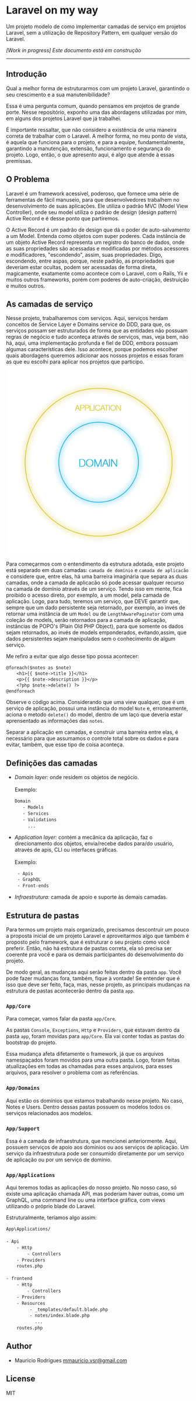 # Laravel on my way

Um projeto modelo de como implementar camadas de serviço em projetos Laravel, sem a utilização de Repository Pattern, 
em qualquer versão do Laravel.

_[Work in progress] Este documento está em construção_

---

## Introdução

Qual a melhor forma de estruturarmos com um projeto Laravel, garantindo o seu crescimento e a sua manutenibilidade?

Essa é uma pergunta comum, quando pensamos em projetos de grande porte. Nesse repositório, exponho uma das abordagens utilizadas 
por mim, em alguns dos projetos Laravel que já trabalhei. 

É importante ressaltar, que não considero a existência de uma maneira correta de trabalhar com o Laravel. A melhor forma, no meu ponto de vista,
é aquela que funciona para o projeto, e para a equipe, fundamentalmente, garantindo a manutenção, extensão, funcionamento e 
segurança do projeto. Logo, então, o que apresento aqui, é algo que atende à essas premissas. 

## O Problema

Laravel é um framework acessível, poderoso, que fornece uma série de ferramentas de fácil manuseio, para que desenvolvedores 
trabalhem no desenvolvimento de suas aplicações. Ele utiliza o padrão MVC (Model View Controller), onde seu model utiliza o 
padrão de design (design pattern) Active Record e é desse ponto que partiremos.

O Active Record é um padrão de design que dá o poder de auto-salvamento a um Model. Entenda como objetos com super poderes.
Cada instância de um objeto Active Record representa um registro do banco de dados, onde as suas propriedades são acessadas 
e modificadas por métodos acessores e modificadores, "escondendo", assim, suas propriedades. Digo, escondendo, entre aspas, 
porque, neste padrão, as propriedades que deveriam estar ocultas, podem ser acessadas de forma direta, magicamente, 
exatamente como acontece com o Laravel, com o Rails, Yii e muitos outros frameworks, porém com poderes de auto-criação, 
destruição e muitos outros.

## As camadas de serviço

Nesse projeto, trabalharemos com serviços. Aqui, serviços herdam conceitos de Service Layer e Domains service do DDD, para que, os serviços
possam ser estruturados de forma que as entidades não possuam regras de negócio e tudo aconteça através de serviços, mas, veja bem, 
não há, aqui, uma implementação profunda e fiel de DDD, embora possuam algumas características dele. Isso acontece, porque podemos escolher
quais abordagens queremos adicionar aos nossos projetos e essas foram as que eu escolhi para aplicar nos projetos que participo.

<p align="center">
    <img src="resources/images/presentation/01.png" alt="service layers" />
</p>

Para começarmos com o entendimento da estrutura adotada, este projeto está separado em duas camadas: `camada de domínio` e `camada de aplicacão` e 
considere que, entre elas, há uma barreira imaginária que separa as duas camadas, onde a camada de aplicacão só pode acessar qualquer recurso
na camada de domínio através de um serviço. Tendo isso em mente, fica proibido o acesso direto, por exemplo, a um model, 
 pela camada de aplicação. Logo, para tudo, teremos um serviço, que DEVE garantir que, sempre que um dado persistente seja retornado, por exemplo, 
ao invés de retornar uma instância de um `Model` ou de `LengthAwarePaginator` com uma coleção de models, serão retornados para a camada de 
aplicação, instâncias de POPO's (Plain Old PHP Object), para que somente os dados sejam retornados, ao invés de models emponderados, 
evitando,assim, que dados persistentes sejam manipulados sem o conhecimento de algum serviço. 

Me refiro a evitar que algo desse tipo possa acontecer:

```blade
@foreach($notes as $note)
    <h1>{{ $note->title }}</h1>
    <p>{{ $note->description }}</p>
    <?php $note->delete() ?>
@endforeach
```
Observe o código acima. Considerando que uma view qualquer, que é um serviço de aplicação, possui uma instância do model `Note` e, erroneamente, 
aciona o metodo `delete()` do model, dentro de um laço que deveria estar aprensentado as informações das `notes`.

Separar a aplicação em camadas, e construir uma barreira entre elas, é necessário para que assumamos o controle total sobre os dados
e para evitar, também, que esse tipo de coisa aconteça.

## Definições das camadas

 - *Domain layer:* onde residem os objetos de negócio.
 <br><br>
  Exemplo: 
  
     ```txt
     Domain
        - Models
        - Services
        - Validations
          ...
     ``` 

 - *Application layer:* contém a mecânica da aplicação, faz o direcionamento dos objetos, envia/recebe dados para/do usuário, 
 através de apis, CLI ou interfaces gráficas.
 <br><br>
 Exemplo: 
 
    ```txt
     - Apis
     - GraphQL
     - Front-ends
    ```

 - *Infraestrutura:* camada de apoio e suporte às demais camadas.

## Estrutura de pastas

Para termos um projeto mais organizado, precisamos descontruir um pouco a proposta inicial de um projeto Laravel e aproveitarmos 
algo que também é proposto pelo framework, que é estruturar o seu projeto como você preferir. Então, não há estrutura de pastas correta,
ela só precisa ser coerente pra você e para os demais participantes do desenvolvimento do projeto.

De modo geral, as mudanças aqui serão feitas dentro da pasta `app`. Você pode fazer mudanças fora, também, fique à vontade! Se
entender que é isso que deve ser feito, faça, mas, nesse projeto, as principais mudanças na estrutura de pastas acontecerão dentro da pasta `app`. 

### `App/Core`

Para começar, vamos falar da pasta `app/Core`. 

As pastas `Console`, `Exceptions`, `Http` e `Providers`, que estavam dentro da pasta `app`, foram movidas para `app/Core`. 
Ela vai conter todas as pastas do bootstrap do projeto.

Essa mudança afeta difetamente o framework, já que os arquivos namespaçados foram movidos para uma outra pasta. Logo, 
foram feitas atualizações em todas as chamadas para esses arquivos, para esses arquivos, para resolver o problema com as referências. 

### `App/Domains`

Aqui estão os domínios que estamos trabalhando nesse projeto. No caso, Notes e Users. Dentro dessas pastas possuem os 
modelos todos os serviços relacionados aos modelos.

### `App/Support`

Essa é a camada de infraestrutura, que mencionei anteriormente. Aqui, possuem serviços de apoio aos domínios ou aos
serviços de aplicação. Um serviço da infraestrutura pode ser consumido diretamente por um serviço de aplicação ou por um 
serviço de domínio.

### `App/Applications`

Aqui teremos todas as aplicações do nosso projeto. No nosso caso, só existe uma aplicação chamada API, mas poderiam haver 
outras, como um GraphQL, uma command line ou uma interface gráfica, com views utilizando o próprio blade do Laravel.

Estruturalmente, teriamos algo assim:

```txt
App\Applications/

- Api
    - Http
        - Controllers
    - Providers
    routes.php

- frontend
    - Http
        - Controllers
    - Providers
    - Resources
         - _templates/default.blade.php
         - notes/index.blade.php
           ...
    routes.php
```

## Author

 - Mauricio Rodrigues <mmauricio.vsr@gmail.com> 

## License

MIT
